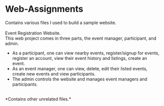 # Web-Assignments <br>
Contains various files I used to build a sample website. <br>
<br> Event Registration Website.
<br>
This web project comes in three parts, the event manager, participant, and admin.<br>
- As a participant, one can view nearby events, register/signup for events, register an account, view their event history and listings, create an event. <br>
- As an event manager, one can view, delete, edit their listed events, create new events and view participants. <br>
- The admin controls the website and manages event managers and participants. <br>
<br>
*Contains other unrelated files.* 
